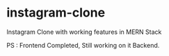# instagram-clone
Instagram Clone with working features in MERN Stack

PS : Frontend Completed, Still working on it Backend.

